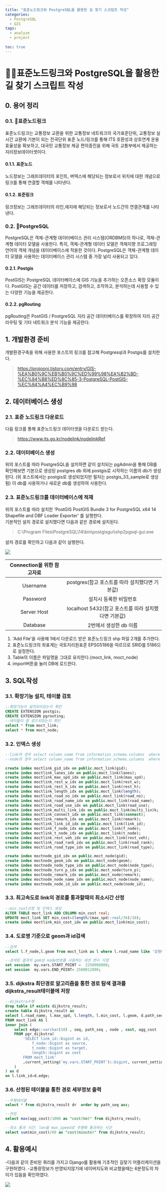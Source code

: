 ```yaml
---
title: "표준노드링크와 PostgreSQL을 활용한 길 찾기 스크립트 작성"
categories:
  - PostgreSQL
  - GIS
tags:
  - analyze
  - project
  
toc: true 
---
```


# 👨‍💻표준노드링크와 PostgreSQL을 활용한 길 찾기 스크립트 작성

## 0. 용어 정리

### 0.1. 📌표준노드링크

표준노드링크는 교통정보 교환을 위한 교통정보 네트워크의 국가표준단위, 교통정보 실시간 교환에 기본이 되는 전국단위 표준 노드/링크를 통해 ITS 호환성과 상호연계 운용 효율성을 확보하고, 대국민 교통정보 제공 편의증진을 위해 국토 교통부에서 제공하는 지리정보데이터셋이다.

#### 0.1.1. 표준노드

노드정보는 그래프데이터의 포인트, 버텍스에 해당되는 정보로서 위치에 대한 개념으로 링크를 통해 연결할 객체를 나타낸다.

#### 0.1.2. 표준링크

링크정보는 그래프데이터의 라인,에지에 해당되는 정보로서 노드간의 연결관계를 나타낸다.

### 0.2. 📌PostgreSQL

PostgreSQL은 객체-관계형 데이터베이스 관리 시스템(ORDBMS)의 하나로, 객체-관계형 데이터 모델을 사용한다. 특히, 객체-관계형 데이터 모델은 객체지향 프로그래밍 언어의 객체 개념을 데이터베이스에 적용한 것이다. PostgreSQL은 객체-관계형 데이터 모델을 사용하는 데이터베이스 관리 시스템 중 가장 널리 사용되고 있다.

#### 0.2.1. Postgis

PostGIS는 PostgreSQL 데이터베이스에 GIS 기능을 추가하는 오픈소스 확장 모듈이다. PostGIS는 공간 데이터를 저장하고, 검색하고, 조작하고, 분석하는데 사용할 수 있는 다양한 기능을 제공한다.

#### 0.2.2. pgRouting

pgRouting은 PostGIS / PostgreSQL 지리 공간 데이터베이스를 확장하여 지리 공간 라우팅 및 기타 네트워크 분석 기능을 제공한다.

## 1. 개발환경 준비

개발환경구축을 위해 사용한 포스트의 링크를 참고해 Postgresql과 Postgis를 설치한다.

> https://projooni.tistory.com/entry/GIS-%EA%B0%9C%EB%B0%9C%ED%99%98%EA%B2%BD-%EC%84%B8%ED%8C%85-3-PostgreSQL-PostGIS-%EC%84%A4%EC%B9%98

## 2. 데이터베이스 생성

### 2.1. 표준 노드링크 다운로드

다음 링크를 통해 표준노드링크 데이터셋을 다운로드 받는다.
> https://www.its.go.kr/nodelink/nodelinkRef

### 2.2. 데이터베이스 생성

위의 포스트를 따라 PostgreSQL을 설치하면 같이 설치되는 pgAdmin을 통해 DB를 확인해보면 기본으로 생성된 postgres db 외에 postgis로 시작하는 이름의 db가 생성된다. (위 포스트에서는 postgis로 생성되었지만 필자는 postgis_33_sample로 생성됨) 이 db를 사용하거나 새로운 db를 생성하여 사용한다.

### 2.3. 표준노드링크를 데이터베이스에 적재

위의 포스트를 따라 설치한 'PostGIS PostGIS Bundle 3 for PostgreSQL x64 14 Shapefile and DBF Loader Exporter' 를 실행한다. <br>기본적인 설치 경로로 설치했다면 다음과 같은 경로에 설치된다.
> C:\Program Files\PostgreSQL\14\bin\postgisgui\shp2pgsql-gui.exe

설치 경로를 확인하고 다음과 같이 실행한다.
<br>

![](/assets/img/make_nav/1.png)

|Connection을 위한 참고자료||
|:---:|:---:|
| Username | postgres(참고 포스트를 따라 설치했다면 기본값) |
| Password | 설치시 등록한 비밀번호 |
| Server Host | localhost 5432(참고 포스트를 따라 설치했다면 기본값) |
| Database | 2번에서 생성한 db 이름 |

1. 'Add File'을 사용해 1에서 다운로드 받은 표준노드링크 shp 파일 2개를 추가한다.
2. 표준노드링크의 좌표계는 국토지리원표준 EPSG5186을 따르므로 SRID를 5186으로 설정한다.
3. Table의 이름은 파일명을 그대로 유지한다.(moct_link, moct_node) 
4. import버튼을 눌러 DB에 로드한다.

## 3. SQL작성

### 3.1. 확장기능 설치, 테이블 검토

~~~sql
--확장기능이 설치되어있는지 확인
CREATE EXTENSION postgis;
CREATE EXTENSION pgrouting;
--테이블이 잘 로드되었는지 확인
select * from moct_link;
select * from moct_node;
~~~

### 3.2. 인덱스 생성

~~~sql
--link의 경우 select column_name from information_schema.columns  where TABLE_NAME = 'moct_link'를 통해 컬럼명 확인후 진행 이때 오류발생시 건너뛰기(geom칼럼과 같이 데이터가 큰 경우 발생)
--node의 경우 select column_name from information_schema.columns  where TABLE_NAME = 'moct_node' 를 통해 컬럼명 확인

create index moctlink_gid_idx on public.moct_link(gid);
create index moctlink_lanes_idx on public.moct_link(lanes);
create index moctlink_max_spd_idx on public.moct_link(max_spd);
create index moctlink_rest_w_idx on public.moct_link(rest_w);
create index moctlink_rest_h_idx on public.moct_link(rest_h);
create index moctlink_length_idx on public.moct_link(length);
create index moctlink_road_no_idx on public.moct_link(road_no);
create index moctlink_road_name_idx on public.moct_link(road_name);
create index moctlink_road_use_idx on public.moct_link(road_use);
create index moctlink_multi_link_idx on public.moct_link(multi_lin)k;
create index moctlink_connect_idx on public.moct_link(connect);
create index moctlink_remark_idx on public.moct_link(remark);
create index moctlink_link_id_idx on public.moct_link(link_id);
create index moctlink_f_node_idx on public.moct_link(f_node);
create index moctlink_t_node_idx on public.moct_link(t_node);
create index moctlink_rest_veh_idx on public.moct_link(rest_veh);
create index moctlink_road_rank_idx on public.moct_link(road_rank);
create index moctlink_road_type_idx on public.moct_link(road_type);

create index moctnode_gid_idx on public.moct_node(gid);
create index moctnode_geom_idx on public.moct_node(geom);
create index moctnode_node_type_idx on public.moct_node(node_type);
create index moctnode_turn_p_idx on public.moct_node(turn_p);
create index moctnode_remark_idx on public.moct_node(remark);
create index moctnode_node_name_idx on public.moct_node(node_name);
create index moctnode_node_id_idx on public.moct_node(node_id);
~~~

### 3.3. 최고속도로 link의 경로를 통과할때의 최소시간 산정

~~~sql
--min_cost산정 및 인덱스 생성
ALTER TABLE moct_link ADD COLUMN min_cost real;
UPDATE moct_link SET min_cost=(length/(max_spd::real/36)/10); 
create index moctlink_min_cost_idx on public.moct_link(min_cost);
~~~

### 3.4. 도로명 기준으로 geom과 id검색

~~~sql
--검색
select l.f_node,l.geom from moct_link as l where l.road_name like '강원대%';

--검색된 결과의 gom상 node번호를 사용하는 세션 변수 지정
set session  my.vars.START_POINT =  2250008800;
set session  my.vars.END_POINT= 2500012800;
~~~

### 3.5. dijkstra 최단경로 알고리즘을 통한 경로 탐색 결과를 dijkstra_result테이블에 저장

~~~sql
--dijkstra수행
drop table if exists dijkstra_result;
create table dijkstra_result as
select l.road_name, l.max_spd, l.length, l.min_cost, l.geom, d.path_seq, d.agg_cost
FROM moct_link AS l 
inner join (
	select edge::varchar(10) , seq, path_seq , node , cost, agg_cost
	FROM pgr_dijkstra(
		'SELECT link_id::bigint as id, 
			f_node::bigint as source, 
			t_node::bigint as target, 
			length::bigint as cost
		FROM moct_link'
		,current_setting('my.vars.START_POINT')::bigint, current_setting('my.vars.END_POINT')::bigint
	)
) as d
on l.link_id=d.edge;
~~~

### 3.6. 산정된 테이블을 통한 경로 세부정보 출력

~~~sql
--주행테이블
select * from dijkstra_result dr  order by path_seq asc;

--연장
select max(agg_cost)/1000 as "cost(km)" from dijkstra_result;

--최소 통과 시간: len을 max_speed로 주행해 통과하는 시간
select sum(min_cost)/60 as "cost(minute)" from dijkstra_result;
~~~

## 4. 활용예시

-다음과 같이 준비된 쿼리를 가지고 Django를 활용해 기초적인 길찾기 어플리케이션을 구현하였다.
-교통량정보가 반영되지않기에 네이버지도와 비교했을때는 6분정도의 차이가 있음을 확인하였다.

![](/assets/img/make_nav/2.png)